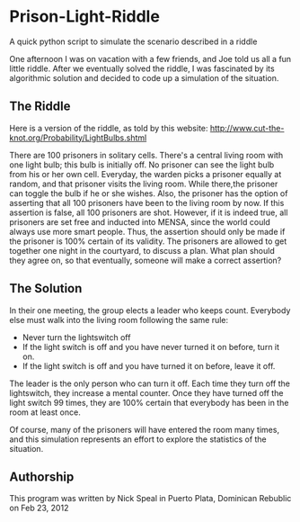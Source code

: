 Prison-Light-Riddle
===================

A quick python script to simulate the scenario described in a riddle

One afternoon I was on vacation with a few friends, and Joe told us all a fun little riddle. After we eventually solved the riddle, I was fascinated by its algorithmic solution and decided to code up a simulation of the situation.

## The Riddle

Here is a version of the riddle, as told by this website: http://www.cut-the-knot.org/Probability/LightBulbs.shtml


There are 100 prisoners in solitary cells. There's a central living room with one light bulb; this bulb is initially off. No prisoner can see the light bulb from his or her own cell. Everyday, the warden picks a prisoner equally at random, and that prisoner visits the living room. While there,the prisoner can toggle the bulb if he or she wishes. Also, the prisoner has the option of asserting that all 100 prisoners have been to the living room by now. If this assertion is false, all 100 prisoners are shot. However, if it is indeed true, all prisoners are set free and inducted into MENSA, since the world could always use more smart people. Thus, the assertion should only be made if the prisoner is 100% certain of its validity. The prisoners are allowed to get together one night in the courtyard, to discuss a plan. What plan should they agree on, so that eventually, someone will make a correct assertion?

## The Solution

In their one meeting, the group elects a leader who keeps count. Everybody else must walk into the living room following the same rule:
* Never turn the lightswitch off
* If the light switch is off and you have never turned it on before, turn it on.
* If the light switch is off and you have turned it on before, leave it off.

The leader is the only person who can turn it off. Each time they turn off the lightswitch, they increase a mental counter. Once they have turned off the light switch 99 times, they are 100% certain that everybody has been in the room at least once.

Of course, many of the prisoners will have entered the room many times, and this simulation represents an effort to explore the statistics of the situation.

## Authorship

This program was written by Nick Speal in Puerto Plata, Dominican Rebublic on Feb 23, 2012
